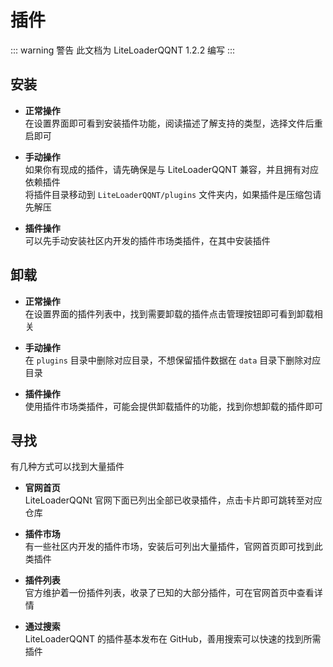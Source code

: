 # 插件

::: warning 警告
此文档为 LiteLoaderQQNT 1.2.2 编写
:::



## 安装

- **正常操作**  
在设置界面即可看到安装插件功能，阅读描述了解支持的类型，选择文件后重启即可

- **手动操作**  
如果你有现成的插件，请先确保是与 LiteLoaderQQNT 兼容，并且拥有对应依赖插件  
将插件目录移动到 `LiteLoaderQQNT/plugins` 文件夹内，如果插件是压缩包请先解压

- **插件操作**  
可以先手动安装社区内开发的插件市场类插件，在其中安装插件



## 卸载

- **正常操作**  
在设置界面的插件列表中，找到需要卸载的插件点击管理按钮即可看到卸载相关

- **手动操作**  
在 `plugins` 目录中删除对应目录，不想保留插件数据在 `data` 目录下删除对应目录

- **插件操作**  
使用插件市场类插件，可能会提供卸载插件的功能，找到你想卸载的插件即可



## 寻找

有几种方式可以找到大量插件

- **官网首页**  
LiteLoaderQQNt 官网下面已列出全部已收录插件，点击卡片即可跳转至对应仓库

- **插件市场**  
有一些社区内开发的插件市场，安装后可列出大量插件，官网首页即可找到此类插件

- **插件列表**  
官方维护着一份插件列表，收录了已知的大部分插件，可在官网首页中查看详情

- **通过搜索**  
LiteLoaderQQNT 的插件基本发布在 GitHub，善用搜索可以快速的找到所需插件
